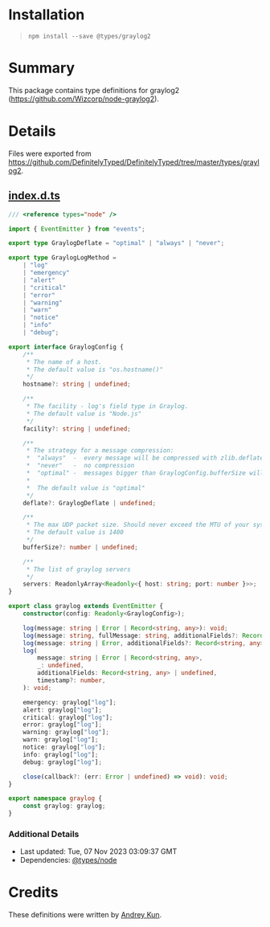 # Installation
> `npm install --save @types/graylog2`

# Summary
This package contains type definitions for graylog2 (https://github.com/Wizcorp/node-graylog2).

# Details
Files were exported from https://github.com/DefinitelyTyped/DefinitelyTyped/tree/master/types/graylog2.
## [index.d.ts](https://github.com/DefinitelyTyped/DefinitelyTyped/tree/master/types/graylog2/index.d.ts)
````ts
/// <reference types="node" />

import { EventEmitter } from "events";

export type GraylogDeflate = "optimal" | "always" | "never";

export type GraylogLogMethod =
    | "log"
    | "emergency"
    | "alert"
    | "critical"
    | "error"
    | "warning"
    | "warn"
    | "notice"
    | "info"
    | "debug";

export interface GraylogConfig {
    /**
     * The name of a host.
     * The default value is "os.hostname()"
     */
    hostname?: string | undefined;

    /**
     * The facility - log's field type in Graylog.
     * The default value is "Node.js"
     */
    facility?: string | undefined;

    /**
     * The strategy for a message compression:
     *  "always"  -  every message will be compressed with zlib.deflate
     *  "never"   -  no compression
     *  "optimal" -  messages bigger than GraylogConfig.bufferSize will be compressed
     *
     *  The default value is "optimal"
     */
    deflate?: GraylogDeflate | undefined;

    /**
     * The max UDP packet size. Should never exceed the MTU of your system.
     * The default value is 1400
     */
    bufferSize?: number | undefined;

    /**
     * The list of graylog servers
     */
    servers: ReadonlyArray<Readonly<{ host: string; port: number }>>;
}

export class graylog extends EventEmitter {
    constructor(config: Readonly<GraylogConfig>);

    log(message: string | Error | Record<string, any>): void;
    log(message: string, fullMessage: string, additionalFields?: Record<string, any>, timestamp?: number): void;
    log(message: string | Error, additionalFields?: Record<string, any>, _?: undefined, timestamp?: number): void;
    log(
        message: string | Error | Record<string, any>,
        _: undefined,
        additionalFields: Record<string, any> | undefined,
        timestamp?: number,
    ): void;

    emergency: graylog["log"];
    alert: graylog["log"];
    critical: graylog["log"];
    error: graylog["log"];
    warning: graylog["log"];
    warn: graylog["log"];
    notice: graylog["log"];
    info: graylog["log"];
    debug: graylog["log"];

    close(callback?: (err: Error | undefined) => void): void;
}

export namespace graylog {
    const graylog: graylog;
}

````

### Additional Details
 * Last updated: Tue, 07 Nov 2023 03:09:37 GMT
 * Dependencies: [@types/node](https://npmjs.com/package/@types/node)

# Credits
These definitions were written by [Andrey Kun](https://github.com/scalder27).
